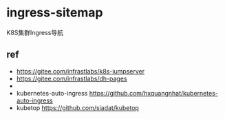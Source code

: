 # ingress-sitemap

K8S集群Ingress导航

## ref

- https://gitee.com/infrastlabs/k8s-jumpserver
- https://gitee.com/infrastlabs/dh-pages
- 
- kubernetes-auto-ingress https://github.com/hxquangnhat/kubernetes-auto-ingress
- kubetop https://github.com/siadat/kubetop
